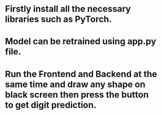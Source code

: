 # Firstly install all the necessary libraries such as PyTorch.
# Model can be retrained using app.py file.
# Run the Frontend and Backend at the same time and draw any shape on black screen then press the button to get digit prediction.
